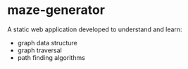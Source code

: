 # maze-generator

A static web application developed to understand and learn:
<ul>
<li>graph data structure</li>
<li>graph traversal</li>
<li>path finding algorithms</li>
</ul>
